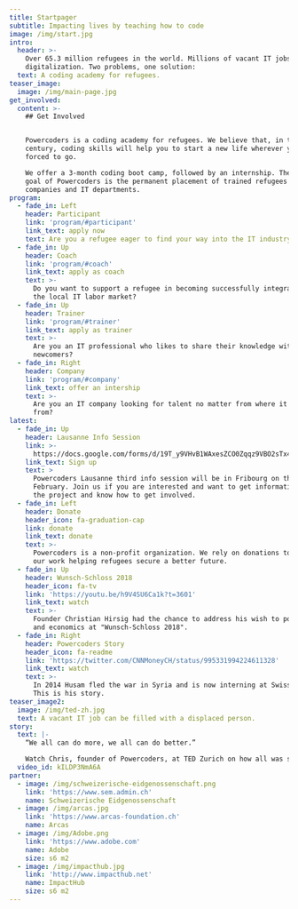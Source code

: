 ```yaml
---
title: Startpager
subtitle: Impacting lives by teaching how to code
image: /img/start.jpg
intro:
  header: >-
    Over 65.3 million refugees in the world. Millions of vacant IT jobs due to
    digitalization. Two problems, one solution:
  text: A coding academy for refugees.
teaser_image:
  image: /img/main-page.jpg
get_involved:
  content: >-
    ## Get Involved


    Powercoders is a coding academy for refugees. We believe that, in the 21st
    century, coding skills will help you to start a new life wherever you are
    forced to go.

    We offer a 3-month coding boot camp, followed by an internship. The ultimate
    goal of Powercoders is the permanent placement of trained refugees in IT
    companies and IT departments.
program:
  - fade_in: Left
    header: Participant
    link: 'program/#participant'
    link_text: apply now
    text: Are you a refugee eager to find your way into the IT industry?
  - fade_in: Up
    header: Coach
    link: 'program/#coach'
    link_text: apply as coach
    text: >-
      Do you want to support a refugee in becoming successfully integrated in
      the local IT labor market?
  - fade_in: Up
    header: Trainer
    link: 'program/#trainer'
    link_text: apply as trainer
    text: >-
      Are you an IT professional who likes to share their knowledge with
      newcomers?
  - fade_in: Right
    header: Company
    link: 'program/#company'
    link_text: offer an intership
    text: >-
      Are you an IT company looking for talent no matter from where it comes
      from?
latest:
  - fade_in: Up
    header: Lausanne Info Session
    link: >-
      https://docs.google.com/forms/d/19T_y9VHvB1WAxesZCO0Zqqz9VBO2sTx4yOyt7EZRwGU/edit
    link_text: Sign up
    text: >
      Powercoders Lausanne third info session will be in Fribourg on the 5th of
      February. Join us if you are interested and want to get information about
      the project and know how to get involved.
  - fade_in: Left
    header: Donate
    header_icon: fa-graduation-cap
    link: donate
    link_text: donate
    text: >-
      Powercoders is a non-profit organization. We rely on donations to continue
      our work helping refugees secure a better future.
  - fade_in: Up
    header: Wunsch-Schloss 2018
    header_icon: fa-tv
    link: 'https://youtu.be/h9V4SU6Ca1k?t=3601'
    link_text: watch
    text: >-
      Founder Christian Hirsig had the chance to address his wish to politics
      and economics at "Wunsch-Schloss 2018".
  - fade_in: Right
    header: Powercoders Story
    header_icon: fa-readme
    link: 'https://twitter.com/CNNMoneyCH/status/995331994224611328'
    link_text: watch
    text: >-
      In 2014 Husam fled the war in Syria and is now interning at Swiss Life.
      This is his story.
teaser_image2:
  image: /img/ted-zh.jpg
  text: A vacant IT job can be filled with a displaced person.
story:
  text: |-
    “We all can do more, we all can do better.”

    Watch Chris, founder of Powercoders, at TED Zurich on how all was started.
  video_id: kILDP3NmA6A
partner:
  - image: /img/schweizerische-eidgenossenschaft.png
    link: 'https://www.sem.admin.ch'
    name: Schweizerische Eidgenossenschaft
  - image: /img/arcas.jpg
    link: 'https://www.arcas-foundation.ch'
    name: Arcas
  - image: /img/Adobe.png
    link: 'https://www.adobe.com'
    name: Adobe
    size: s6 m2
  - image: /img/impacthub.jpg
    link: 'http://www.impacthub.net'
    name: ImpactHub
    size: s6 m2
---
```


